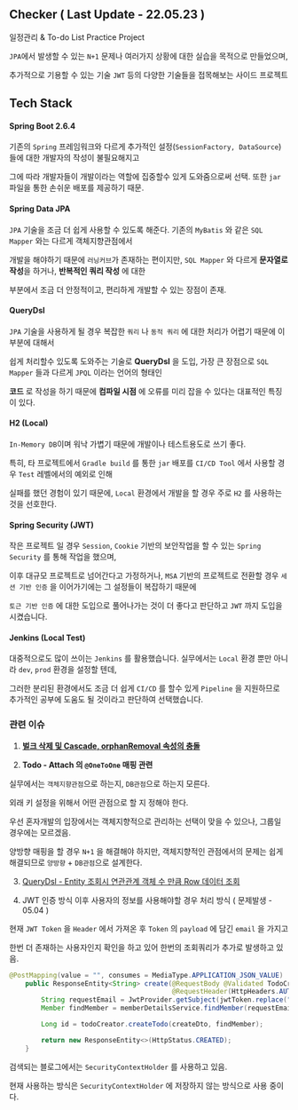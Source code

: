 
## Checker  ( Last Update - 22.05.23 )

일정관리 & To-do List Practice Project

`JPA`에서 발생할 수 있는 `N+1` 문제나 여러가지 상황에 대한 실습을 목적으로 만들었으며,

추가적으로 기용할 수 있는 기술 `JWT` 등의 다양한 기술들을 접목해보는 사이드 프로젝트

## Tech Stack

#### Spring Boot 2.6.4

기존의 `Spring` 프레임워크와 다르게 추가적인 설정(`SessionFactory, DataSource`) 들에 대한 개발자의 작성이 불필요해지고

그에 따라 개발자들이 개발이라는 역할에 집중할수 있게 도와줌으로써 선택. 또한 `jar` 파일을 통한 손쉬운 배포를 제공하기 때문.

#### Spring Data JPA

`JPA` 기술을 조금 더 쉽게 사용할 수 있도록 해준다. 기존의 `MyBatis` 와 같은 `SQL Mapper` 와는 다르게 객체지향관점에서

개발을 해야하기 때문에 `러닝커브`가 존재하는 편이지만, `SQL Mapper` 와 다르게 **문자열로 작성**을 하거나, **반복적인 쿼리 작성** 에 대한

부분에서 조금 더 안정적이고, 편리하게 개발할 수 있는 장점이 존재.

#### QueryDsl

`JPA` 기술을 사용하게 될 경우 복잡한 `쿼리` 나 `동적 쿼리` 에 대한 처리가 어렵기 때문에 이 부분에 대해서 

쉽게 처리할수 있도록 도와주는 기술로 **QueryDsl** 을 도입, 가장 큰 장점으로 `SQL Mapper` 들과 다르게 `JPQL` 이라는 언어의 형태인

**코드** 로 작성을 하기 때문에 **컴파일 시점** 에 오류를 미리 잡을 수 있다는 대표적인 특징이 있다.

#### H2 (Local)

`In-Memory DB`이며 워낙 가볍기 때문에 개발이나 테스트용도로 쓰기 좋다.

특히, 타 프로젝트에서 `Gradle build` 를 통한 `jar` 배포를 `CI/CD Tool` 에서 사용할 경우 `Test` 레벨에서의 예외로 인해

실패를 했던 경험이 있기 때문에, `Local` 환경에서 개발을 할 경우 주로 `H2` 를 사용하는 것을 선호한다.

#### Spring Security (JWT)

작은 프로젝트 일 경우 `Session`, `Cookie` 기반의 보안작업을 할 수 있는 `Spring Security` 를 통해 작업을 했으며,

이후 대규모 프로젝트로 넘어간다고 가정하거나, `MSA` 기반의 프로젝트로 전환할 경우 `세션 기반 인증` 을 이어가기에는 그 설정들이 복잡하기 때문에

`토근 기반 인증` 에 대한 도입으로 풀어나가는 것이 더 좋다고 판단하고 `JWT` 까지 도입을 시켰습니다.

#### Jenkins (Local Test)

대중적으로도 많이 쓰이는 `Jenkins` 를 활용했습니다. 실무에서는 `Local` 환경 뿐만 아니라 `dev`, `prod` 환경을 설정할 텐데,

그러한 분리된 환경에서도 조금 더 쉽게 `CI/CD` 를 할수 있게 `Pipeline` 을 지원하므로 추가적인 공부에 도움도 될 것이라고 판단하여 선택했습니다.

### 관련 이슈

1. [**벌크 삭제 및 Cascade, orphanRemoval 속성의 충돌**](https://awse2050.tistory.com/95?category=1007815)


2. **Todo - Attach 의 `@OneToOne` 매핑 관련** 

실무에서는 `객체지향관점`으로 하는지, `DB관점`으로 하는지 모른다.

외래 키 설정을 위해서 어떤 관점으로 할 지 정해야 한다.

우선 혼자개발의 입장에서는 객체지향적으로 관리하는 선택이 맞을 수 있으나, 그룹일 경우에는 모르겠음.

양방향 매핑을 할 경우 `N+1` 을 해결해야 하지만, 객체지향적인 관점에서의 문제는 쉽게 해결되므로 `양방향` + `DB관점`으로 설계한다.

3. [QueryDsl - Entity 조회시 연관관계 객체 수 만큼 Row 데이터 조회](https://awse2050.tistory.com/103)


4. JWT 인증 방식 이후 사용자의 정보를 사용해야할 경우 처리 방식 ( 문제발생 - 05.04 )

현재 `JWT Token` 을 `Header` 에서 가져온 후 `Token` 의 `payload` 에 담긴 `email` 을 가지고 

한번 더 존재하는 사용자인지 확인을 하고 있어 한번의 조회쿼리가 추가로 발생하고 있음.

```java
@PostMapping(value = "", consumes = MediaType.APPLICATION_JSON_VALUE)
    public ResponseEntity<String> create(@RequestBody @Validated TodoCreateDto createDto,
                                         @RequestHeader(HttpHeaders.AUTHORIZATION) String jwtToken) {
        String requestEmail = JwtProvider.getSubject(jwtToken.replace("Bearer ", ""));
        Member findMember = memberDetailsService.findMember(requestEmail);

        Long id = todoCreator.createTodo(createDto, findMember);

        return new ResponseEntity<>(HttpStatus.CREATED);
    }
```

검색되는 블로그에서는 `SecurityContextHolder` 를 사용하고 있음. 

현재 사용하는 방식은 `SecurityContextHolder` 에 저장하지 않는 방식으로 사용 중이다.
